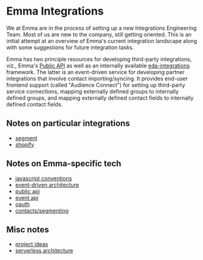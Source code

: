 # Emma Integrations

We at Emma are in the process of setting up a new Integrations Engineering
Team.  Most of us are new to the company, still getting oriented.  This is an initial attempt at an overview of Emma's current integration landscape along with some suggestions for future integration tasks.

Emma has two principle resources for developing third-party integrations, viz., Emma's [Public API](emma-api.md) as well as an internally available [eda-integrations](service.md) framework. The latter is an event-driven service for developing partner integrations that involve contact importing/syncing.  It provides end-user frontend support (called "Audience Connect") for setting up third-party service connections, mapping externally defined groups to internally defined groups, and mapping externally defined contact fields to internally defined contact fields.


## Notes on particular integrations

* [segment](segment.md)
* [shopify](shopify.md)


## Notes on Emma-specific tech

* [javascript conventions](javascript.md)
* [event-driven architecture](eda.md)
* [public api](emma-api.md)
* [event api](event-api.md)
* [oauth](oauth.md)
* [contacts/segmenting](contacts/README.md)


## Misc notes

* [project ideas](projects.md)
* [serverless architecture](serverless.md)

